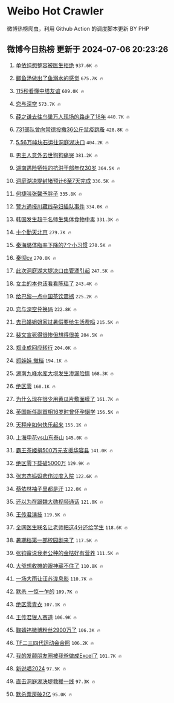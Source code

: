 # Weibo Hot Crawler 



微博热榜爬虫，利用 Github Action 的调度脚本更新 BY PHP 


## 微博今日热榜 更新于 2024-07-06 20:23:26 
1. [单依纯想整容被医生拒绝](https://s.weibo.com/weibo?q=%23%E5%8D%95%E4%BE%9D%E7%BA%AF%E6%83%B3%E6%95%B4%E5%AE%B9%E8%A2%AB%E5%8C%BB%E7%94%9F%E6%8B%92%E7%BB%9D%23&t=31&band_rank=1&Refer=top) `937.6K 🔥` 

1. [鲫鱼汤做出了鱼溺水的感觉](https://s.weibo.com/weibo?q=%E9%B2%AB%E9%B1%BC%E6%B1%A4%E5%81%9A%E5%87%BA%E4%BA%86%E9%B1%BC%E6%BA%BA%E6%B0%B4%E7%9A%84%E6%84%9F%E8%A7%89&t=31&band_rank=2&Refer=top) `675.7K 🔥` 

1. [115秒看懂中塔友谊](https://s.weibo.com/weibo?q=%23115%E7%A7%92%E7%9C%8B%E6%87%82%E4%B8%AD%E5%A1%94%E5%8F%8B%E8%B0%8A%23&t=31&band_rank=3&Refer=top) `609.0K 🔥` 

1. [恋与深空](https://s.weibo.com/weibo?q=%E6%81%8B%E4%B8%8E%E6%B7%B1%E7%A9%BA&t=31&band_rank=4&Refer=top) `573.7K 🔥` 

1. [薛之谦去往鸟巢万人现场的路走了18年](https://s.weibo.com/weibo?q=%23%E8%96%9B%E4%B9%8B%E8%B0%A6%E5%8E%BB%E5%BE%80%E9%B8%9F%E5%B7%A2%E4%B8%87%E4%BA%BA%E7%8E%B0%E5%9C%BA%E7%9A%84%E8%B7%AF%E8%B5%B0%E4%BA%8618%E5%B9%B4%23&t=31&band_rank=5&Refer=top) `440.7K 🔥` 

1. [731部队曾向常德投撒36公斤鼠疫跳蚤](https://s.weibo.com/weibo?q=%23731%E9%83%A8%E9%98%9F%E6%9B%BE%E5%90%91%E5%B8%B8%E5%BE%B7%E6%8A%95%E6%92%9236%E5%85%AC%E6%96%A4%E9%BC%A0%E7%96%AB%E8%B7%B3%E8%9A%A4%23&t=31&band_rank=6&Refer=top) `428.8K 🔥` 

1. [5.56万吨块石运往洞庭湖决口](https://s.weibo.com/weibo?q=%235.56%E4%B8%87%E5%90%A8%E5%9D%97%E7%9F%B3%E8%BF%90%E5%BE%80%E6%B4%9E%E5%BA%AD%E6%B9%96%E5%86%B3%E5%8F%A3%23&t=31&band_rank=7&Refer=top) `404.2K 🔥` 

1. [男主人意外去世狗狗痛哭](https://s.weibo.com/weibo?q=%E7%94%B7%E4%B8%BB%E4%BA%BA%E6%84%8F%E5%A4%96%E5%8E%BB%E4%B8%96%E7%8B%97%E7%8B%97%E7%97%9B%E5%93%AD&t=31&band_rank=8&Refer=top) `381.2K 🔥` 

1. [湖南遇险牺牲的抗洪干部年仅30岁](https://s.weibo.com/weibo?q=%23%E6%B9%96%E5%8D%97%E9%81%87%E9%99%A9%E7%89%BA%E7%89%B2%E7%9A%84%E6%8A%97%E6%B4%AA%E5%B9%B2%E9%83%A8%E5%B9%B4%E4%BB%8530%E5%B2%81%23&t=31&band_rank=9&Refer=top) `364.5K 🔥` 

1. [洞庭湖决堤封堵预计6至7天完成](https://s.weibo.com/weibo?q=%23%E6%B4%9E%E5%BA%AD%E6%B9%96%E5%86%B3%E5%A0%A4%E5%B0%81%E5%A0%B5%E9%A2%84%E8%AE%A16%E8%87%B37%E5%A4%A9%E5%AE%8C%E6%88%90%23&t=31&band_rank=10&Refer=top) `336.5K 🔥` 

1. [何捷叫张馨予胖子](https://s.weibo.com/weibo?q=%23%E4%BD%95%E6%8D%B7%E5%8F%AB%E5%BC%A0%E9%A6%A8%E4%BA%88%E8%83%96%E5%AD%90%23&t=31&band_rank=11&Refer=top) `335.8K 🔥` 

1. [警方通报川藏线孕妇插队事件](https://s.weibo.com/weibo?q=%23%E8%AD%A6%E6%96%B9%E9%80%9A%E6%8A%A5%E5%B7%9D%E8%97%8F%E7%BA%BF%E5%AD%95%E5%A6%87%E6%8F%92%E9%98%9F%E4%BA%8B%E4%BB%B6%23&t=31&band_rank=12&Refer=top) `334.0K 🔥` 

1. [韩国发生超千名师生集体食物中毒](https://s.weibo.com/weibo?q=%23%E9%9F%A9%E5%9B%BD%E5%8F%91%E7%94%9F%E8%B6%85%E5%8D%83%E5%90%8D%E5%B8%88%E7%94%9F%E9%9B%86%E4%BD%93%E9%A3%9F%E7%89%A9%E4%B8%AD%E6%AF%92%23&t=31&band_rank=13&Refer=top) `331.3K 🔥` 

1. [十个勤天北京](https://s.weibo.com/weibo?q=%E5%8D%81%E4%B8%AA%E5%8B%A4%E5%A4%A9%E5%8C%97%E4%BA%AC&t=31&band_rank=14&Refer=top) `279.7K 🔥` 

1. [秦海璐体脂率下降的7个小习惯](https://s.weibo.com/weibo?q=%23%E7%A7%A6%E6%B5%B7%E7%92%90%E4%BD%93%E8%84%82%E7%8E%87%E4%B8%8B%E9%99%8D%E7%9A%847%E4%B8%AA%E5%B0%8F%E4%B9%A0%E6%83%AF%23&t=31&band_rank=15&Refer=top) `270.5K 🔥` 

1. [秦彻cv](https://s.weibo.com/weibo?q=%E7%A7%A6%E5%BD%BBcv&t=31&band_rank=16&Refer=top) `270.0K 🔥` 

1. [此次洞庭湖大堤决口由管涌引起](https://s.weibo.com/weibo?q=%23%E6%AD%A4%E6%AC%A1%E6%B4%9E%E5%BA%AD%E6%B9%96%E5%A4%A7%E5%A0%A4%E5%86%B3%E5%8F%A3%E7%94%B1%E7%AE%A1%E6%B6%8C%E5%BC%95%E8%B5%B7%23&t=31&band_rank=17&Refer=top) `247.5K 🔥` 

1. [女主的本也该看看陈瑶了](https://s.weibo.com/weibo?q=%23%E5%A5%B3%E4%B8%BB%E7%9A%84%E6%9C%AC%E4%B9%9F%E8%AF%A5%E7%9C%8B%E7%9C%8B%E9%99%88%E7%91%B6%E4%BA%86%23&t=31&band_rank=18&Refer=top) `243.4K 🔥` 

1. [给巴黎一点中国茶饮震撼](https://s.weibo.com/weibo?q=%23%E7%BB%99%E5%B7%B4%E9%BB%8E%E4%B8%80%E7%82%B9%E4%B8%AD%E5%9B%BD%E8%8C%B6%E9%A5%AE%E9%9C%87%E6%92%BC%23&t=31&band_rank=19&Refer=top) `225.2K 🔥` 

1. [恋与深空兑换码](https://s.weibo.com/weibo?q=%E6%81%8B%E4%B8%8E%E6%B7%B1%E7%A9%BA%E5%85%91%E6%8D%A2%E7%A0%81&t=31&band_rank=20&Refer=top) `222.8K 🔥` 

1. [去已婚姐姐家过暑假要给生活费吗](https://s.weibo.com/weibo?q=%23%E5%8E%BB%E5%B7%B2%E5%A9%9A%E5%A7%90%E5%A7%90%E5%AE%B6%E8%BF%87%E6%9A%91%E5%81%87%E8%A6%81%E7%BB%99%E7%94%9F%E6%B4%BB%E8%B4%B9%E5%90%97%23&t=31&band_rank=21&Refer=top) `215.5K 🔥` 

1. [裴文宣死得很惨但想得很美](https://s.weibo.com/weibo?q=%E8%A3%B4%E6%96%87%E5%AE%A3%E6%AD%BB%E5%BE%97%E5%BE%88%E6%83%A8%E4%BD%86%E6%83%B3%E5%BE%97%E5%BE%88%E7%BE%8E&t=31&band_rank=22&Refer=top) `204.5K 🔥` 

1. [郑业成回应转行](https://s.weibo.com/weibo?q=%23%E9%83%91%E4%B8%9A%E6%88%90%E5%9B%9E%E5%BA%94%E8%BD%AC%E8%A1%8C%23&t=31&band_rank=23&Refer=top) `204.0K 🔥` 

1. [抓娃娃 撤档](https://s.weibo.com/weibo?q=%E6%8A%93%E5%A8%83%E5%A8%83%20%E6%92%A4%E6%A1%A3&t=31&band_rank=24&Refer=top) `194.1K 🔥` 

1. [湖南九峰水库大坝发生渗漏险情](https://s.weibo.com/weibo?q=%23%E6%B9%96%E5%8D%97%E4%B9%9D%E5%B3%B0%E6%B0%B4%E5%BA%93%E5%A4%A7%E5%9D%9D%E5%8F%91%E7%94%9F%E6%B8%97%E6%BC%8F%E9%99%A9%E6%83%85%23&t=31&band_rank=25&Refer=top) `168.3K 🔥` 

1. [绝区零](https://s.weibo.com/weibo?q=%E7%BB%9D%E5%8C%BA%E9%9B%B6&t=31&band_rank=26&Refer=top) `168.1K 🔥` 

1. [为什么现在很少用黄瓜片敷面膜了](https://s.weibo.com/weibo?q=%23%E4%B8%BA%E4%BB%80%E4%B9%88%E7%8E%B0%E5%9C%A8%E5%BE%88%E5%B0%91%E7%94%A8%E9%BB%84%E7%93%9C%E7%89%87%E6%95%B7%E9%9D%A2%E8%86%9C%E4%BA%86%23&t=31&band_rank=27&Refer=top) `161.7K 🔥` 

1. [英国新任副首相16岁时曾怀孕辍学](https://s.weibo.com/weibo?q=%23%E8%8B%B1%E5%9B%BD%E6%96%B0%E4%BB%BB%E5%89%AF%E9%A6%96%E7%9B%B816%E5%B2%81%E6%97%B6%E6%9B%BE%E6%80%80%E5%AD%95%E8%BE%8D%E5%AD%A6%23&t=31&band_rank=28&Refer=top) `156.5K 🔥` 

1. [天秤座如何快乐起来](https://s.weibo.com/weibo?q=%23%E5%A4%A9%E7%A7%A4%E5%BA%A7%E5%A6%82%E4%BD%95%E5%BF%AB%E4%B9%90%E8%B5%B7%E6%9D%A5%23&t=31&band_rank=29&Refer=top) `155.1K 🔥` 

1. [上海申花vs山东泰山](https://s.weibo.com/weibo?q=%23%E4%B8%8A%E6%B5%B7%E7%94%B3%E8%8A%B1vs%E5%B1%B1%E4%B8%9C%E6%B3%B0%E5%B1%B1%23&t=31&band_rank=30&Refer=top) `145.0K 🔥` 

1. [霸王茶姬捐500万元支援华容县](https://s.weibo.com/weibo?q=%23%E9%9C%B8%E7%8E%8B%E8%8C%B6%E5%A7%AC%E6%8D%90500%E4%B8%87%E5%85%83%E6%94%AF%E6%8F%B4%E5%8D%8E%E5%AE%B9%E5%8E%BF%23&t=31&band_rank=31&Refer=top) `141.0K 🔥` 

1. [绝区零下载破5000万](https://s.weibo.com/weibo?q=%23%E7%BB%9D%E5%8C%BA%E9%9B%B6%E4%B8%8B%E8%BD%BD%E7%A0%B45000%E4%B8%87%23&t=31&band_rank=32&Refer=top) `129.9K 🔥` 

1. [张志杰妈妈悲伤过度入院](https://s.weibo.com/weibo?q=%23%E5%BC%A0%E5%BF%97%E6%9D%B0%E5%A6%88%E5%A6%88%E6%82%B2%E4%BC%A4%E8%BF%87%E5%BA%A6%E5%85%A5%E9%99%A2%23&t=31&band_rank=33&Refer=top) `122.6K 🔥` 

1. [蔡依林袖子里都是汗](https://s.weibo.com/weibo?q=%23%E8%94%A1%E4%BE%9D%E6%9E%97%E8%A2%96%E5%AD%90%E9%87%8C%E9%83%BD%E6%98%AF%E6%B1%97%23&t=31&band_rank=34&Refer=top) `122.0K 🔥` 

1. [还以为在跟魏大勋视频通话](https://s.weibo.com/weibo?q=%23%E8%BF%98%E4%BB%A5%E4%B8%BA%E5%9C%A8%E8%B7%9F%E9%AD%8F%E5%A4%A7%E5%8B%8B%E8%A7%86%E9%A2%91%E9%80%9A%E8%AF%9D%23&t=31&band_rank=35&Refer=top) `121.0K 🔥` 

1. [王传君演技](https://s.weibo.com/weibo?q=%E7%8E%8B%E4%BC%A0%E5%90%9B%E6%BC%94%E6%8A%80&t=31&band_rank=36&Refer=top) `119.5K 🔥` 

1. [全网医生联名让老师把这4分还给学生](https://s.weibo.com/weibo?q=%23%E5%85%A8%E7%BD%91%E5%8C%BB%E7%94%9F%E8%81%94%E5%90%8D%E8%AE%A9%E8%80%81%E5%B8%88%E6%8A%8A%E8%BF%994%E5%88%86%E8%BF%98%E7%BB%99%E5%AD%A6%E7%94%9F%23&t=31&band_rank=37&Refer=top) `118.6K 🔥` 

1. [暑期档第一部校园剧来了](https://s.weibo.com/weibo?q=%E6%9A%91%E6%9C%9F%E6%A1%A3%E7%AC%AC%E4%B8%80%E9%83%A8%E6%A0%A1%E5%9B%AD%E5%89%A7%E6%9D%A5%E4%BA%86&t=31&band_rank=38&Refer=top) `117.5K 🔥` 

1. [张钧甯说我老公种的金桔好有营养](https://s.weibo.com/weibo?q=%23%E5%BC%A0%E9%92%A7%E7%94%AF%E8%AF%B4%E6%88%91%E8%80%81%E5%85%AC%E7%A7%8D%E7%9A%84%E9%87%91%E6%A1%94%E5%A5%BD%E6%9C%89%E8%90%A5%E5%85%BB%23&t=31&band_rank=39&Refer=top) `111.5K 🔥` 

1. [大爷想收摊的眼神藏不住了](https://s.weibo.com/weibo?q=%23%E5%A4%A7%E7%88%B7%E6%83%B3%E6%94%B6%E6%91%8A%E7%9A%84%E7%9C%BC%E7%A5%9E%E8%97%8F%E4%B8%8D%E4%BD%8F%E4%BA%86%23&t=31&band_rank=40&Refer=top) `110.8K 🔥` 

1. [一场大雨让汪苏泷息影](https://s.weibo.com/weibo?q=%23%E4%B8%80%E5%9C%BA%E5%A4%A7%E9%9B%A8%E8%AE%A9%E6%B1%AA%E8%8B%8F%E6%B3%B7%E6%81%AF%E5%BD%B1%23&t=31&band_rank=41&Refer=top) `110.7K 🔥` 

1. [默杀 一惊一乍的](https://s.weibo.com/weibo?q=%E9%BB%98%E6%9D%80%20%E4%B8%80%E6%83%8A%E4%B8%80%E4%B9%8D%E7%9A%84&t=31&band_rank=42&Refer=top) `109.7K 🔥` 

1. [绝区零青衣](https://s.weibo.com/weibo?q=%23%E7%BB%9D%E5%8C%BA%E9%9B%B6%E9%9D%92%E8%A1%A3%23&t=31&band_rank=43&Refer=top) `107.1K 🔥` 

1. [王传君狠人赛道](https://s.weibo.com/weibo?q=%23%E7%8E%8B%E4%BC%A0%E5%90%9B%E7%8B%A0%E4%BA%BA%E8%B5%9B%E9%81%93%23&t=31&band_rank=44&Refer=top) `106.9K 🔥` 

1. [鞠婧祎微博粉丝2900万了](https://s.weibo.com/weibo?q=%23%E9%9E%A0%E5%A9%A7%E7%A5%8E%E5%BE%AE%E5%8D%9A%E7%B2%89%E4%B8%9D2900%E4%B8%87%E4%BA%86%23&t=31&band_rank=45&Refer=top) `106.3K 🔥` 

1. [TF二三四代运动会合照](https://s.weibo.com/weibo?q=%23TF%E4%BA%8C%E4%B8%89%E5%9B%9B%E4%BB%A3%E8%BF%90%E5%8A%A8%E4%BC%9A%E5%90%88%E7%85%A7%23&t=31&band_rank=46&Refer=top) `106.2K 🔥` 

1. [我的发颠朋友圈被我爸做成Excel了](https://s.weibo.com/weibo?q=%23%E6%88%91%E7%9A%84%E5%8F%91%E9%A2%A0%E6%9C%8B%E5%8F%8B%E5%9C%88%E8%A2%AB%E6%88%91%E7%88%B8%E5%81%9A%E6%88%90Excel%E4%BA%86%23&t=31&band_rank=47&Refer=top) `101.7K 🔥` 

1. [新说唱2024](https://s.weibo.com/weibo?q=%E6%96%B0%E8%AF%B4%E5%94%B12024&t=31&band_rank=48&Refer=top) `97.5K 🔥` 

1. [直击洞庭湖决堤救援一线](https://s.weibo.com/weibo?q=%23%E7%9B%B4%E5%87%BB%E6%B4%9E%E5%BA%AD%E6%B9%96%E5%86%B3%E5%A0%A4%E6%95%91%E6%8F%B4%E4%B8%80%E7%BA%BF%23&t=31&band_rank=49&Refer=top) `97.3K 🔥` 

1. [默杀票房破2亿](https://s.weibo.com/weibo?q=%23%E9%BB%98%E6%9D%80%E7%A5%A8%E6%88%BF%E7%A0%B42%E4%BA%BF%23&t=31&band_rank=50&Refer=top) `95.0K 🔥` 

